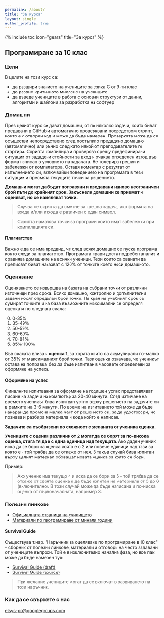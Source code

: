 ```yaml
---
permalink: /about/
title: "За курса"
layout: single
author_profile: true
---
```


{% include toc icon="gears" title="За курса" %}

## Програмиране за 10 клас

### Цели

В целите на този курс са:

- да разшири знанието на учениците за езика C от 9-ти клас
- да развие критичното мислене на учениците
- да въведе учениците в работа с основни структури от данни, алгоритми и шаблони за разработка на софтуер

### Домашни

През целият курс се дават домашни, от по няколко задачи, които биват предавани в GitHub и автоматично проверявани
посредством скрипт, които е с отворен код и може да бъде намерен. Проверката може да се осъществи непосредствено след постъпило предадено домашно (автоматично) или ръчно след като някой от преподавателите го стартира. Скрипта компилира и проверява срещу предефинирани ситуации от зададени стойности за вход и очаква определен изход във формат описан в условието на задачата. Не толерира грешки и забележки от компилатора. Оставя коментар с резултат от изпълнението си, включвайки поведението на програмата в тези ситуации и пресмята текущите точки за решението.

**Домашни могат да бъдат поправяни и предавани наново неограничен брой пъти до крайният срок. Закъснели домашни се приемат и оценяват, но се намяляват точки.**

> Случва се скрипта да сметне за грешна задача, ако формата на входа и/или изхода е различен с един символ.

> Скрипта намалява точки за програми които имат забележки при компилацията си.

#### Плагиатство

Важно е да се има предвид, че след всяко домашно се пуска програма която следи за плагиатство. Програмата прави доста подребен анализ и сравнява домашните на всички ученици. Тези които са хванати да преписват биват наказват с 120% от точките което носи домашното.

### Оценяване

Оценяването се извършва на базата на събрани точки от различни източници през срока. Всяко домашно, контролно и допълнителни задачи носят определен брой точки. На края на учебният срок се сумират точките и на база възможните максимални се определя оценката по следната скала:

0. 0-35%
0. 35-49%
0. 50-59%
0. 60-69%
0. 70-84%
0. 85%-100%

Във скалата влиза и **оценка 1**, за хората които са акумулирали по-малко от 35% от максималният брой точки. Тази оценка означава, че ученикът остава на поправка, без да бъде изпитван в часовете определени за оформяне на успеха.

#### Оформяне на успех

Финалните изпитвания за оформяне на годишен успех представляват писане на задачи на компютър за 20-40 минути. След изтичане на времето ученикът бива изпитван устно върху решението на задачите си в рамките на 3-6 минути. По време на изпитването той може да бъде накаран да промени малка част от решението си, за да удостовери, че познава и разбира материала и кода който е написал.

**Задачите са съобразени по сложност с желаната от ученика оценка.**

**Учениците с оценки различни от 2 могат да се борят за по-висока оценка, стига тя да е с една единица над текущата**. Ако даден ученик иска да се бори за оценка която е с 2 или повече единици над тази за която е - той трябва да се откаже от нея. В такъв случай бива изпитан върху целият материал обхващат новата оценка за която се бори.

Пример:

> Ако ученик има текущо 4 и иска да се бори за 6 - той трябва да се откаже от своята оценка и да бъде изпитан на материала от 3 до 6 (включително). В този случай може да бъде написана и по-ниска оценка от първоначалната, например 3.

### Полезни линкове

- [Официалната страница на училището](http://www.elsys-bg.org/)
- [Материали по програмиране от минали години](http://lubo.elsys-bg.org/)

#### Survival Guide

Съществува т.нар. "Наръчник за оцеляване по програмиране в 10 клас" -
сборник от полезни линкове, материали и отговори на често задавани от учениците въпроси.
Той е в изключително начална фаза, но все пак може да бъде намерен тук:

- [Survival Guide (draft)](https://www.gitbook.com/book/l3k0v/survival-guide/details)
- [Survival Guide (source)](https://github.com/elsys/survival-guide)

> При желание учениците могат да се включат в развиването на този наръчник.

### Как да се свържете с нас

[elsys-po@googlegroups.com](mailto:elsys-po@googlegroups.com)
